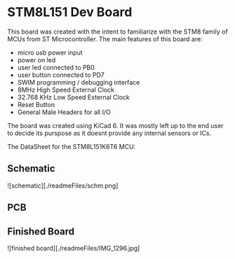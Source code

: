 # STM8L151 Dev Board

This board was created with the intent to familiarize with the STM8 family of MCUs from ST Microcontroller.
The main features of this board are:

- micro usb power input
- power on led
- user led connected to PB0
- user button connected to PD7
- SWIM programming / debugging interface
- 8MHz High Speed External Clock
- 32.768 KHz Low Speed External Clock
- Reset Button
- General Male Headers for all I/O

The board was created using KiCad 6. It was mostly left up to the end user to decide its purspose
as it doesnt provide any internal sensors or ICs.

The DataSheet for the STM8L151K6T6 MCU:

## Schematic

![schematic][./readmeFiles/schm.png]

## PCB

## Finished Board

![finished board][./readmeFiles/IMG_1296.jpg]
